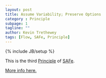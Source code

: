 ```yaml
---
layout: post
title: Assume Variability; Preserve Options
category : Principle
subpage: 1
tagline: ""
author: Kevin Trethewey
tags: [Flow, SAFe, Principle]
---
```

{% include JB/setup %}

This is the third [Principle](/principles.html) of [SAFe](/archetype/SAFe/).

[More info here.](http://scaledagileframework.com/assume-variability-preserve-options/)



